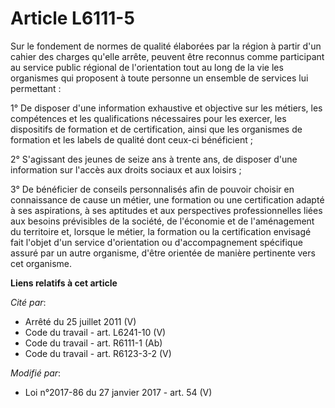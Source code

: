# Article L6111-5

Sur le fondement de normes de qualité élaborées par la région à partir d'un cahier des charges qu'elle arrête, peuvent être
reconnus comme participant au service public régional de l'orientation tout au long de la vie les organismes qui proposent à
toute personne un ensemble de services lui permettant :  

1° De disposer d'une information exhaustive et objective sur les métiers, les compétences et les qualifications nécessaires
pour les exercer, les dispositifs de formation et de certification, ainsi que les organismes de formation et les labels de
qualité dont ceux-ci bénéficient ;

2° S'agissant des jeunes de seize ans à trente ans, de disposer d'une  information sur l'accès aux droits sociaux et aux
loisirs ; 

3° De bénéficier de conseils personnalisés afin de pouvoir choisir en connaissance de cause un métier, une formation ou une
certification adapté à ses aspirations, à ses aptitudes et aux perspectives professionnelles liées aux besoins prévisibles de
la société, de l'économie et de l'aménagement du territoire et, lorsque le métier, la formation ou la certification envisagé
fait l'objet d'un service d'orientation ou d'accompagnement spécifique assuré par un autre organisme, d'être orientée de
manière pertinente vers cet organisme.

**Liens relatifs à cet article**

_Cité par_:

  - Arrêté du 25 juillet 2011 (V)
  - Code du travail - art. L6241-10 (V)
  - Code du travail - art. R6111-1 (Ab)
  - Code du travail - art. R6123-3-2 (V)

_Modifié par_:

  - Loi n°2017-86 du 27 janvier 2017 - art. 54 (V)
